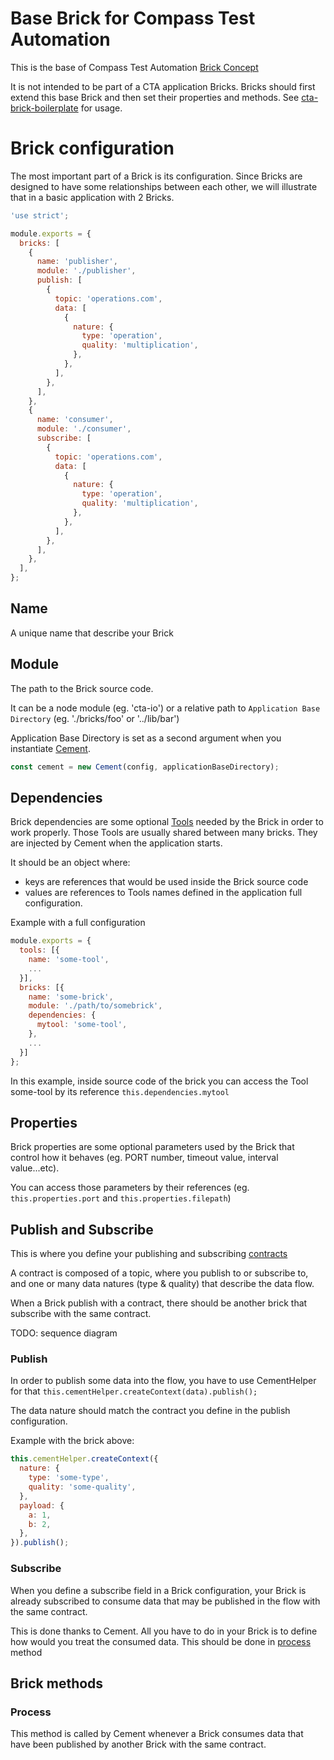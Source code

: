 Base Brick for Compass Test Automation
======================================

This is the base of Compass Test Automation [Brick Concept](https://git.sami.int.thomsonreuters.com/compass/cta/cement.md#bricks)

It is not intended to be part of a CTA application Bricks. Bricks should first extend this base Brick and then set their properties and methods.
See [cta-brick-boilerplate](https://git.sami.int.thomsonreuters.com/compass/cta-brick-boilerplate) for usage.

# Brick configuration

The most important part of a Brick is its configuration. Since Bricks are designed to have some relationships between each other,
we will illustrate that in a basic application with 2 Bricks. 

````js
'use strict';

module.exports = {
  bricks: [
    {
      name: 'publisher',
      module: './publisher',
      publish: [
        {
          topic: 'operations.com',
          data: [
            {
              nature: {
                type: 'operation',
                quality: 'multiplication',
              },
            },
          ],
        },
      ],
    },
    {
      name: 'consumer',
      module: './consumer',
      subscribe: [
        {
          topic: 'operations.com',
          data: [
            {
              nature: {
                type: 'operation',
                quality: 'multiplication',
              },
            },
          ],
        },
      ],
    },
  ],
};
````

## Name
A unique name that describe your Brick
 
## Module
The path to the Brick source code.

It can be a node module (eg. 'cta-io') or a relative path to `Application Base Directory`
(eg. './bricks/foo' or '../lib/bar')

Application Base Directory is set as a second argument when you instantiate
[Cement](https://git.sami.int.thomsonreuters.com/compass/cta-flowcontrol).
````js
const cement = new Cement(config, applicationBaseDirectory);
````

## Dependencies
Brick dependencies are some optional [Tools](https://git.sami.int.thomsonreuters.com/compass/cta-tool) needed by the Brick in order to work properly.
Those Tools are usually shared between many bricks. They are injected by Cement when the application starts.
 
It should be an object where:

- keys are references that would be used inside the Brick source code
- values are references to Tools names defined in the application full configuration.

Example with a full configuration
````js
module.exports = {
  tools: [{
    name: 'some-tool',
    ...
  }],
  bricks: [{
    name: 'some-brick',
    module: './path/to/somebrick',
    dependencies: {
      mytool: 'some-tool',
    },
    ...
  }]
};
````

In this example, inside source code of the brick you can access the Tool some-tool by its reference `this.dependencies.mytool`

## Properties

Brick properties are some optional parameters used by the Brick that control how it behaves (eg. PORT number, timeout value, interval value...etc).

You can access those parameters by their references (eg. `this.properties.port` and `this.properties.filepath`)

## Publish and Subscribe

This is where you define your publishing and subscribing [contracts](https://git.sami.int.thomsonreuters.com/compass/cta/cement.md#contracts)

A contract is composed of a topic, where you publish to or subscribe to, and one or many data natures (type & quality) that describe the data flow.

When a Brick publish with a contract, there should be another brick that subscribe with the same contract.

TODO: sequence diagram

### Publish

In order to publish some data into the flow, you have to use CementHelper for that `this.cementHelper.createContext(data).publish();`
 
The data nature should match the contract you define in the publish configuration.
 
Example with the brick above:

````js
this.cementHelper.createContext({
  nature: {
    type: 'some-type',
    quality: 'some-quality',
  },
  payload: {
    a: 1,
    b: 2,
  },
}).publish();
````

### Subscribe

When you define a subscribe field in a Brick configuration, your Brick is already subscribed to consume data that may be published in the flow with the same contract.
 
This is done thanks to Cement. All you have to do in your Brick is to define how would you treat the consumed data. This should be done in [process](#process) method

## Brick methods

### Process

This method is called by Cement whenever a Brick consumes data that have been published by another Brick with the same contract.

